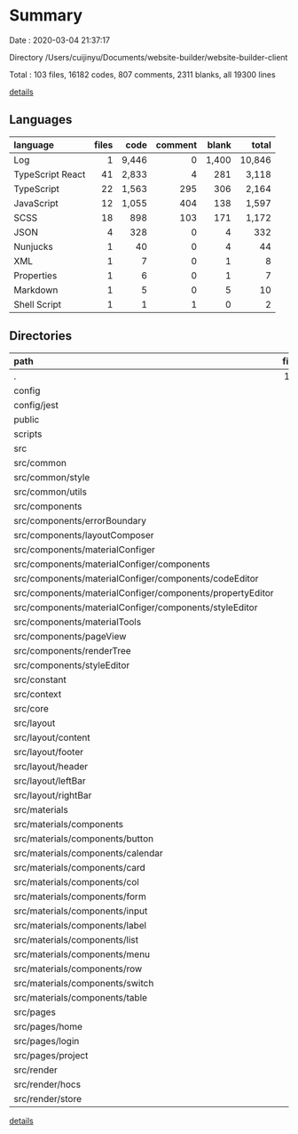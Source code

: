 # Summary

Date : 2020-03-04 21:37:17

Directory /Users/cuijinyu/Documents/website-builder/website-builder-client

Total : 103 files, 16182 codes, 807 comments, 2311 blanks, all 19300 lines

[details](details.md)

## Languages

| language         | files |  code | comment | blank |  total |
| :--------------- | ----: | ----: | ------: | ----: | -----: |
| Log              |     1 | 9,446 |       0 | 1,400 | 10,846 |
| TypeScript React |    41 | 2,833 |       4 |   281 |  3,118 |
| TypeScript       |    22 | 1,563 |     295 |   306 |  2,164 |
| JavaScript       |    12 | 1,055 |     404 |   138 |  1,597 |
| SCSS             |    18 |   898 |     103 |   171 |  1,172 |
| JSON             |     4 |   328 |       0 |     4 |    332 |
| Nunjucks         |     1 |    40 |       0 |     4 |     44 |
| XML              |     1 |     7 |       0 |     1 |      8 |
| Properties       |     1 |     6 |       0 |     1 |      7 |
| Markdown         |     1 |     5 |       0 |     5 |     10 |
| Shell Script     |     1 |     1 |       1 |     0 |      2 |

## Directories

| path                                                      | files |   code | comment | blank |  total |
| :-------------------------------------------------------- | ----: | -----: | ------: | ----: | -----: |
| .                                                         |   103 | 16,182 |     807 | 2,311 | 19,300 |
| config                                                    |     8 |    725 |     354 |    89 |  1,168 |
| config/jest                                               |     2 |     40 |       7 |     9 |     56 |
| public                                                    |     2 |     65 |       0 |     5 |     70 |
| scripts                                                   |     3 |    318 |      49 |    47 |    414 |
| src                                                       |    83 |  5,382 |     402 |   760 |  6,544 |
| src/common                                                |     5 |    604 |     118 |   120 |    842 |
| src/common/style                                          |     2 |    566 |     103 |   103 |    772 |
| src/common/utils                                          |     3 |     38 |      15 |    17 |     70 |
| src/components                                            |    18 |  1,880 |       0 |   157 |  2,037 |
| src/components/errorBoundary                              |     1 |     24 |       0 |     7 |     31 |
| src/components/layoutComposer                             |     2 |    221 |       0 |    20 |    241 |
| src/components/materialConfiger                           |     8 |  1,083 |       0 |    68 |  1,151 |
| src/components/materialConfiger/components                |     5 |    872 |       0 |    44 |    916 |
| src/components/materialConfiger/components/codeEditor     |     1 |      0 |       0 |     1 |      1 |
| src/components/materialConfiger/components/propertyEditor |     2 |    182 |       0 |    14 |    196 |
| src/components/materialConfiger/components/styleEditor    |     2 |    690 |       0 |    29 |    719 |
| src/components/materialTools                              |     2 |    192 |       0 |    22 |    214 |
| src/components/pageView                                   |     2 |    176 |       0 |    20 |    196 |
| src/components/renderTree                                 |     2 |    183 |       0 |    20 |    203 |
| src/components/styleEditor                                |     1 |      1 |       0 |     0 |      1 |
| src/constant                                              |     3 |     87 |       0 |     3 |     90 |
| src/context                                               |     1 |     31 |       0 |     6 |     37 |
| src/core                                                  |     7 |    940 |     240 |   208 |  1,388 |
| src/layout                                                |    12 |    224 |       0 |    36 |    260 |
| src/layout/content                                        |     2 |     26 |       0 |     5 |     31 |
| src/layout/footer                                         |     2 |     61 |       0 |     7 |     68 |
| src/layout/header                                         |     2 |     38 |       0 |     7 |     45 |
| src/layout/leftBar                                        |     2 |     27 |       0 |     5 |     32 |
| src/layout/rightBar                                       |     2 |     23 |       0 |     5 |     28 |
| src/materials                                             |    15 |    411 |       1 |    80 |    492 |
| src/materials/components                                  |    13 |    303 |       0 |    69 |    372 |
| src/materials/components/button                           |     1 |     22 |       0 |     5 |     27 |
| src/materials/components/calendar                         |     1 |     22 |       0 |     5 |     27 |
| src/materials/components/card                             |     1 |     20 |       0 |     4 |     24 |
| src/materials/components/col                              |     1 |     32 |       0 |     7 |     39 |
| src/materials/components/form                             |     1 |      7 |       0 |     2 |      9 |
| src/materials/components/input                            |     1 |     35 |       0 |     7 |     42 |
| src/materials/components/label                            |     1 |     21 |       0 |     5 |     26 |
| src/materials/components/list                             |     1 |      0 |       0 |     1 |      1 |
| src/materials/components/menu                             |     1 |     42 |       0 |     7 |     49 |
| src/materials/components/row                              |     1 |     23 |       0 |     6 |     29 |
| src/materials/components/switch                           |     1 |     22 |       0 |     5 |     27 |
| src/materials/components/table                            |     1 |     22 |       0 |     5 |     27 |
| src/pages                                                 |     3 |     14 |       0 |     8 |     22 |
| src/pages/home                                            |     1 |      4 |       0 |     2 |      6 |
| src/pages/login                                           |     1 |      5 |       0 |     3 |      8 |
| src/pages/project                                         |     1 |      5 |       0 |     3 |      8 |
| src/render                                                |    10 |    952 |       2 |    87 |  1,041 |
| src/render/hocs                                           |     2 |      0 |       0 |     2 |      2 |
| src/render/store                                          |     3 |    256 |       0 |    18 |    274 |

[details](details.md)
